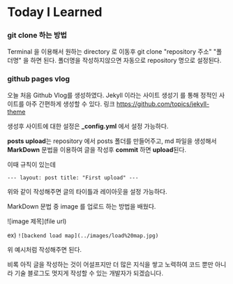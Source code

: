 # Today I Learned

### git clone 하는 방법

Terminal 을 이용해서 원하는 directory 로 이동후
git clone "repository 주소" "폴더명" 을 하면 된다.
폴더명을 작성하지않으면 자동으로 repository 명으로 설정된다.

### github pages vlog

오늘 처음 Github Vlog를 생성하였다.
Jekyll 이라는 사이트 생성기 를 통해 정적인 사이트를 아주 간편하게 생성할 수 있다.
링크 https://github.com/topics/jekyll-theme

생성후 사이트에 대한 설정은 **\_config.yml** 에서 설정 가능하다.

**posts upload**는
repository 에서 posts 폴더를 만들어주고, md 파일을 생성해서 **MarkDown** 문법을 이용하여 글을 작성후 **commit** 하면 **upload**된다.

이때 규칙이 있는데

`--- layout: post title: "First upload" --- `

위와 같이 작성해주면 글의 타이틀과 레이아웃을 설정 가능하다.

MarkDown 문법 중 image 를 업로드 하는 방법을 배웠다.

![image 제목](file url)

ex)
`![backend load map](../images/load%20map.jpg)`

위 예시처럼 작성해주면 된다.

비록 아직 글을 작성하는 것이 어설프지만 더 많은 지식을 쌓고 노력하여 코드 뿐만 아니라 기술 블로그도 멋지게 작성할 수 있는 개발자가 되겠습니다.
